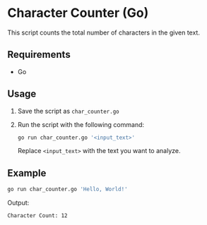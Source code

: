 # Character Counter (Go)

This script counts the total number of characters in the given text.

## Requirements

- Go

## Usage

1. Save the script as `char_counter.go`
2. Run the script with the following command:

   ```bash
   go run char_counter.go '<input_text>'
   ```

   Replace `<input_text>` with the text you want to analyze.

## Example

```bash
go run char_counter.go 'Hello, World!'
```

Output:
```
Character Count: 12
``` 